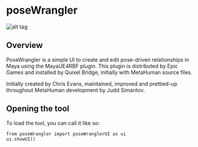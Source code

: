 poseWrangler
============

![alt tag](http://chrisevans3d.com/files/github/poseWrangler_ui.gif)

Overview
---------------
PoseWrangler is a simple UI to create and edit pose-driven relationships in Maya using the MayaUE4RBF plugin. This plugin is distributed by Epic Games and installed by Quixel Bridge, initially with MetaHuman source files.

Initially created by Chris Evans, maintained, improved and prettied-up throughout MetaHuman development by Judd Simantov.

Opening the tool
---------------
To load the tool, you can call it like so:
```
from poseWrangler import poseWranglerUI as ui
ui.showUI()
```
